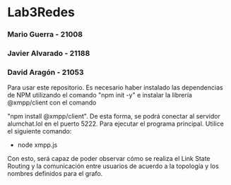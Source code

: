 # Lab3Redes

### Mario Guerra - 21008

### Javier Alvarado - 21188

### David Aragón - 21053

Para usar este repositorio. Es necesario haber instalado las dependencias de NPM utilizando el comando "npm init -y" e instalar la librería @xmpp/client con el comando

"npm install @xmpp/client". De esta forma, se podrá conectar al servidor alumchat.lol en el puerto 5222. Para ejecutar el programa principal. Utilice el siguiente comando:

* node xmpp.js

Con esto, será capaz de poder observar cómo se realiza el Link State Routing y la comunicación entre usuarios de acuerdo a la topología y los nombres definidos para el grafo.
